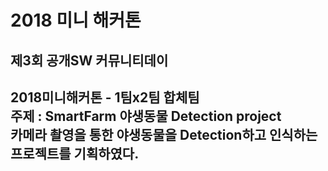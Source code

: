 # 2018 미니 해커톤
<h2> 제3회 공개SW 커뮤니티데이 <h2>
2018미니해커톤 - 1팀x2팀 합체팀<br>
주제 : SmartFarm 야생동물 Detection project<br>
카메라 촬영을 통한 야생동물을 Detection하고 인식하는 프로젝트를 기획하였다.
